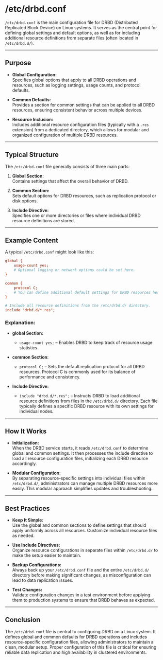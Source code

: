# /etc/drbd.conf

`/etc/drbd.conf` is the main configuration file for DRBD (Distributed Replicated Block Device) on Linux systems. It serves as the central point for defining global settings and default options, as well as for including additional resource definitions from separate files (often located in `/etc/drbd.d/`).

---

## Purpose

- **Global Configuration:**  
  Specifies global options that apply to all DRBD operations and resources, such as logging settings, usage counts, and protocol defaults.

- **Common Defaults:**  
  Provides a section for common settings that can be applied to all DRBD resources, ensuring consistent behavior across multiple devices.

- **Resource Inclusion:**  
  Includes additional resource configuration files (typically with a `.res` extension) from a dedicated directory, which allows for modular and organized configuration of multiple DRBD resources.

---

## Typical Structure

The `/etc/drbd.conf` file generally consists of three main parts:

1. **Global Section:**  
   Contains settings that affect the overall behavior of DRBD.

2. **Common Section:**  
   Sets default options for DRBD resources, such as replication protocol or disk options.

3. **Include Directive:**  
   Specifies one or more directories or files where individual DRBD resource definitions are stored.

---

## Example Content

A typical `/etc/drbd.conf` might look like this:

```ini
global {
    usage-count yes;
    # Optional logging or network options could be set here.
}

common {
    protocol C;
    # You can define additional default settings for DRBD resources here.
}

# Include all resource definitions from the /etc/drbd.d/ directory.
include "drbd.d/*.res";
```

### Explanation:

- **global Section:**  
  - `usage-count yes;` – Enables DRBD to keep track of resource usage statistics.

- **common Section:**  
  - `protocol C;` – Sets the default replication protocol for all DRBD resources. Protocol C is commonly used for its balance of performance and consistency.

- **Include Directive:**  
  - `include "drbd.d/*.res";` – Instructs DRBD to load additional resource definitions from files in the `/etc/drbd.d/` directory. Each file typically defines a specific DRBD resource with its own settings for individual nodes.

---

## How It Works

- **Initialization:**  
  When the DRBD service starts, it reads `/etc/drbd.conf` to determine global and common settings. It then processes the include directive to load all resource configuration files, initializing each DRBD resource accordingly.

- **Modular Configuration:**  
  By separating resource-specific settings into individual files within `/etc/drbd.d/`, administrators can manage multiple DRBD resources more easily. This modular approach simplifies updates and troubleshooting.

---

## Best Practices

- **Keep It Simple:**  
  Use the global and common sections to define settings that should apply uniformly across all resources. Customize individual resource files as needed.

- **Use Include Directives:**  
  Organize resource configurations in separate files within `/etc/drbd.d/` to make the setup easier to maintain.

- **Backup Configurations:**  
  Always back up your `/etc/drbd.conf` file and the entire `/etc/drbd.d/` directory before making significant changes, as misconfiguration can lead to data replication issues.

- **Test Changes:**  
  Validate configuration changes in a test environment before applying them to production systems to ensure that DRBD behaves as expected.

---

## Conclusion

The `/etc/drbd.conf` file is central to configuring DRBD on a Linux system. It defines global and common defaults for DRBD operations and includes resource-specific configuration files, allowing administrators to maintain a clean, modular setup. Proper configuration of this file is critical for ensuring reliable data replication and high availability in clustered environments.
